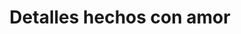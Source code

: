 ---
title: "Detalles hechos con amor"
url: /mayari/detalles-hechos-con-amor/
shop: tienda de variedades
---